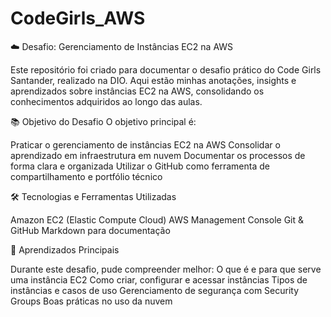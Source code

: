 # CodeGirls_AWS


☁️ Desafio: Gerenciamento de Instâncias EC2 na AWS

Este repositório foi criado para documentar o desafio prático do Code Girls Santander, realizado na DIO.
Aqui estão minhas anotações, insights e aprendizados sobre instâncias EC2 na AWS, consolidando os conhecimentos adquiridos ao longo das aulas.

📚 Objetivo do Desafio
O objetivo principal é:

Praticar o gerenciamento de instâncias EC2 na AWS
Consolidar o aprendizado em infraestrutura em nuvem
Documentar os processos de forma clara e organizada
Utilizar o GitHub como ferramenta de compartilhamento e portfólio técnico

🛠️ Tecnologias e Ferramentas Utilizadas

Amazon EC2 (Elastic Compute Cloud)
AWS Management Console
Git & GitHub
Markdown para documentação



🚀 Aprendizados Principais

Durante este desafio, pude compreender melhor:
O que é e para que serve uma instância EC2
Como criar, configurar e acessar instâncias
Tipos de instâncias e casos de uso
Gerenciamento de segurança com Security Groups
Boas práticas no uso da nuvem
